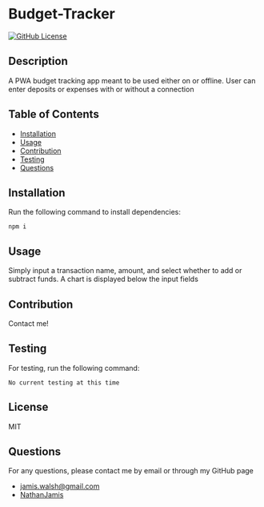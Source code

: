 
# Budget-Tracker

[![GitHub License](https://img.shields.io/badge/license-MIT-green)](License.md)

## Description

A PWA budget tracking app meant to be used either on or offline. User can enter deposits or expenses with or without a connection

## Table of Contents

* [Installation](#installation)
* [Usage](#usage)
* [Contribution](#contribution)
* [Testing](#testing)
* [Questions](#questions)

## Installation

Run the following command to install dependencies:

```
npm i
```

## Usage

Simply input a transaction name, amount, and select whether to add or subtract funds. A chart is displayed below the input fields

## Contribution

Contact me!

## Testing

For testing, run the following command:

```
No current testing at this time
```

## License

MIT 

## Questions

For any questions, please contact me by email or through my GitHub page
* [jamis.walsh@gmail.com](mailto:jamis.walsh@gmail.com)
* [NathanJamis](https://github.com/NathanJamis)
